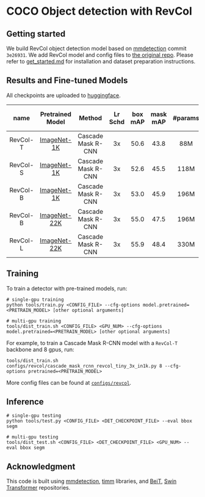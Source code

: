 # COCO Object detection with RevCol

## Getting started 

We build RevCol object detection model based on [mmdetection](https://github.com/open-mmlab/mmdetection/tree/3e2693151add9b5d6db99b944da020cba837266b) commit `3e26931`. We add RevCol model and config files to [the original repo](https://github.com/open-mmlab/mmdetection/tree/3e2693151add9b5d6db99b944da020cba837266b). Please refer to [get_started.md](https://github.com/open-mmlab/mmdetection/blob/3e2693151add9b5d6db99b944da020cba837266b/docs/en/get_started.md) for installation and dataset preparation instructions.


## Results and Fine-tuned Models

All checkpoints are uploaded to [huggingface](https://huggingface.co/LarryTsai/RevCol). 

| name | Pretrained Model | Method | Lr Schd | box mAP | mask mAP | #params | FLOPs | Fine-tuned Model |
|:---:|:---:|:---:|:---:| :---:|:---:|:---:|:---:| :---:|
| RevCol-T | [ImageNet-1K](https://huggingface.co/LarryTsai/RevCol/blob/main/revcol_models/classification/revcol_tiny_1k.pth) | Cascade Mask R-CNN | 3x | 50.6 | 43.8 | 88M | 741G | [model](https://huggingface.co/LarryTsai/RevCol/blob/main/revcol_models/detection/cmr_revcol_small_3x_in1k.pth) |
| RevCol-S | [ImageNet-1K](https://huggingface.co/LarryTsai/RevCol/blob/main/revcol_models/classification/revcol_small_1k.pth) | Cascade Mask R-CNN | 3x | 52.6 | 45.5 | 118M | 833G | [model](https://huggingface.co/LarryTsai/RevCol/blob/main/revcol_models/detection/cmr_revcol_small_3x_in1k.pth) |
| RevCol-B | [ImageNet-1K](https://huggingface.co/LarryTsai/RevCol/blob/main/revcol_models/classification/revcol_base_1k.pth) | Cascade Mask R-CNN | 3x | 53.0 | 45.9 | 196M | 988G | [model](https://huggingface.co/LarryTsai/RevCol/blob/main/revcol_models/detection/cmr_base_3x_in1k.pth) |
| RevCol-B | [ImageNet-22K](https://huggingface.co/LarryTsai/RevCol/blob/main/revcol_models/classification/revcol_base_22k.pth) | Cascade Mask R-CNN | 3x | 55.0 | 47.5 | 196M | 988G | [model](https://huggingface.co/LarryTsai/RevCol/blob/main/revcol_models/detection/cmr_base_3x_in22k_AP55.pth) |
| RevCol-L | [ImageNet-22K](https://huggingface.co/LarryTsai/RevCol/blob/main/revcol_models/classification/revcol_large_22k.pth) | Cascade Mask R-CNN | 3x | 55.9 | 48.4 | 330M | 1453G | [model](https://huggingface.co/LarryTsai/RevCol/blob/main/revcol_models/detection/cmr_large_3x_in22k_AP559.pth) |



## Training

To train a detector with pre-trained models, run:
```
# single-gpu training
python tools/train.py <CONFIG_FILE> --cfg-options model.pretrained=<PRETRAIN_MODEL> [other optional arguments]

# multi-gpu training
tools/dist_train.sh <CONFIG_FILE> <GPU_NUM> --cfg-options model.pretrained=<PRETRAIN_MODEL> [other optional arguments] 
```
For example, to train a Cascade Mask R-CNN model with a `RevCol-T` backbone and 8 gpus, run:
```
tools/dist_train.sh configs/revcol/cascade_mask_rcnn_revcol_tiny_3x_in1k.py 8 --cfg-options pretrained=<PRETRAIN_MODEL>
```

More config files can be found at [`configs/revcol`](configs/revcol).

## Inference
```
# single-gpu testing
python tools/test.py <CONFIG_FILE> <DET_CHECKPOINT_FILE> --eval bbox segm

# multi-gpu testing
tools/dist_test.sh <CONFIG_FILE> <DET_CHECKPOINT_FILE> <GPU_NUM> --eval bbox segm
```

## Acknowledgment 

This code is built using [mmdetection](https://github.com/open-mmlab/mmdetection), [timm](https://github.com/rwightman/pytorch-image-models) libraries, and [BeiT](https://github.com/microsoft/unilm/tree/f8f3df80c65eb5e5fc6d6d3c9bd3137621795d1e/beit), [Swin Transformer](https://github.com/microsoft/Swin-Transformer) repositories.